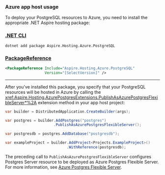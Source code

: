 ### Azure app host usage

To deploy your PostgreSQL resources to Azure, you need to install the appropriate .NET Aspire hosting package:

### [.NET CLI](#tab/dotnet-cli)

```dotnetcli
dotnet add package Aspire.Hosting.Azure.PostgreSQL
```

### [PackageReference](#tab/package-reference)

```xml
<PackageReference Include="Aspire.Hosting.Azure.PostgreSQL"
                  Version="[SelectVersion]" />
```

---

After you've installed this package, you specify that your PostgreSQL resources will be hosted in Azure by calling the <xref:Aspire.Hosting.AzurePostgresExtensions.PublishAsAzurePostgresFlexibleServer*%2A> extension method in your app host project:

```csharp
var builder = DistributedApplication.CreateBuilder(args);

var postgres = builder.AddPostgres("postgres")
                      .PublishAsAzurePostgresFlexibleServer();

var postgresdb = postgres.AddDatabase("postgresdb");

var exampleProject = builder.AddProject<Projects.ExampleProject>()
                            .WithReference(postgresdb);
```

The preceding call to `PublishAsAzurePostgresFlexibleServer` configures Postgres Server resource to be deployed as Azure Postgres Flexible Server. For more information, see [Azure Postgres Flexible Server](/azure/postgresql/flexible-server/overview).
